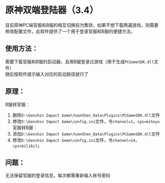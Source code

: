 # 原神双端登陆器（3.4）
目前原神PC端官服和B服的相互切换较为繁琐，如果不想下载两遍游戏，则需要修改配置文件，此软件提供了一个用于登录官服和B服的便捷方法。  

## 使用方法：
需要下载官服和B服的启动器，且用B服登录过游戏（用于生成`PCGameSDK.dll`文件）  
随后按软件提示输入对应的启动路径就行了


## 原理：
B服转官服：
  1. 删除`D:\Genshin Impact Game\YuanShen_Data\Plugins\PCGameSDK.dll`文件
  2. 修改`D:\Genshin Impact Game\config.ini`文件，令`channel=1`，`cps=mihoyo`
官服转B服：
  1. 添加`D:\Genshin Impact Game\YuanShen_Data\Plugins\PCGameSDK.dll`文件
  2. 修改`D:\Genshin Impact Game\config.ini`文件，令`channel=14`，`cps=bilibili`


## 问题：
无法保留官服的登录信息，每次都需重新输入账号密码
